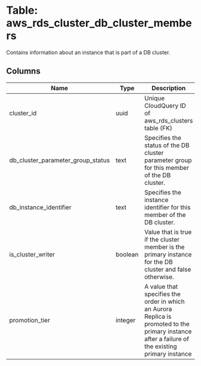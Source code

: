 
# Table: aws_rds_cluster_db_cluster_members
Contains information about an instance that is part of a DB cluster. 
## Columns
| Name        | Type           | Description  |
| ------------- | ------------- | -----  |
|cluster_id|uuid|Unique CloudQuery ID of aws_rds_clusters table (FK)|
|db_cluster_parameter_group_status|text|Specifies the status of the DB cluster parameter group for this member of the DB cluster.|
|db_instance_identifier|text|Specifies the instance identifier for this member of the DB cluster.|
|is_cluster_writer|boolean|Value that is true if the cluster member is the primary instance for the DB cluster and false otherwise.|
|promotion_tier|integer|A value that specifies the order in which an Aurora Replica is promoted to the primary instance after a failure of the existing primary instance|
